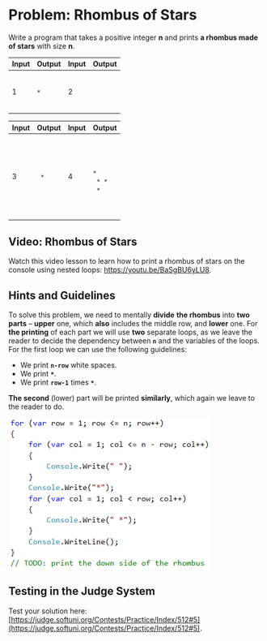 # Problem: Rhombus of Stars

Write a program that takes a positive integer **n** and prints **a rhombus made of stars** with size **n**.

| Input | Output | Input | Output                                                              |
| ----- | ------ | ----- | ------------------------------------------------------------------- |
| 1     | `*`    | 2     | <p> <code>*</code> <br><code>* *</code><br> <code>*</code> <br></p> |

| Input | Output                                                                                                            | Input | Output                                                                                                                                                                      |
| ----- | ----------------------------------------------------------------------------------------------------------------- | ----- | --------------------------------------------------------------------------------------------------------------------------------------------------------------------------- |
| 3     | <p>  <code>*</code>  <br> <code>* *</code> <br><code>* * *</code><br> <code>* *</code> <br>  <code>*</code>  </p> | 4     | <p>   <code>*</code>   <br>  <code>* *</code>  <br> <code>* * *</code> <br><code>* * * *</code><br> <code>* * *</code> <br>  <code>* *</code>  <br>   <code>*</code>   </p> |

## Video: Rhombus of Stars

Watch this video lesson to learn how to print a rhombus of stars on the console using nested loops: https://youtu.be/BaSgBU6yLU8.

## Hints and Guidelines

To solve this problem, we need to mentally **divide** **the rhombus** into **two parts** – **upper** one, which **also** includes the middle row, and **lower** one. For **the printing** of each part we will use **two** separate loops, as we leave the reader to decide the dependency between **`n`** and the variables of the loops. For the first loop we can use the following guidelines:

* We print **`n-row`** white spaces.
* We print **`*`**.
* We print **`row-1`** times **`*`**.

**The second** (lower) part will be printed **similarly**, which again we leave to the reader to do.

![](../../assets/chapter-6-images/06.Rhombus-of-stars-01.png)

## Testing in the Judge System

Test your solution here: [https://judge.softuni.org/Contests/Practice/Index/512#5](https://judge.softuni.org/Contests/Practice/Index/512#5).
